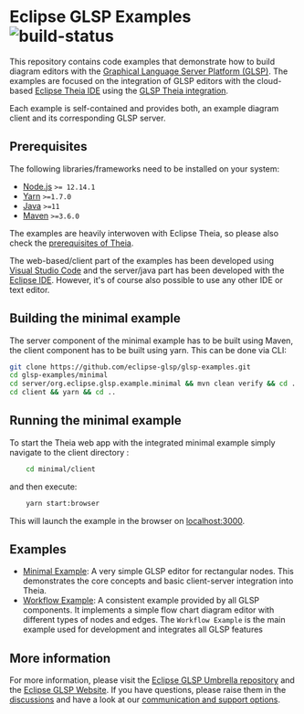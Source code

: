 # Eclipse GLSP Examples ![build-status](https://img.shields.io/jenkins/build?jobUrl=https%3A%2F%2Fci.eclipse.org%2Fglsp%2Fjob%2Feclipse-glsp%2Fjob%2Fglsp-examples%2Fjob%2Fmaster%2F)

This repository contains code examples that demonstrate how to build diagram editors with the [Graphical Language Server Platform (GLSP)](https://github.com/eclipse-glsp/glsp).
The examples are focused on the integration of GLSP editors with the cloud-based [Eclipse Theia IDE](https://github.com/theia-ide/theia) using the [GLSP Theia integration](https://github.com/eclipse-glsp/glsp-theia-integration).

Each example is self-contained and provides both, an example diagram client and its corresponding GLSP server.

## Prerequisites

The following libraries/frameworks need to be installed on your system:

-   [Node.js](https://nodejs.org/en/) `>= 12.14.1`
-   [Yarn](https://classic.yarnpkg.com/en/docs/install#debian-stable) `>=1.7.0`
-   [Java](https://www.oracle.com/java/technologies/javase-jdk11-downloads.html) `>=11`
-   [Maven](https://maven.apache.org/) `>=3.6.0`

The examples are heavily interwoven with Eclipse Theia, so please also check the [prerequisites of Theia](https://github.com/eclipse-theia/theia/blob/master/doc/Developing.md#prerequisites).

The web-based/client part of the examples has been developed using [Visual Studio Code](https://code.visualstudio.com/) and the server/java part has been developed with the [Eclipse IDE](https://www.eclipse.org/ide/).
However, it's of course also possible to use any other IDE or text editor.

## Building the minimal example

The server component of the minimal example has to be built using Maven, the client component has to be built using yarn.
This can be done via CLI:

```bash
git clone https://github.com/eclipse-glsp/glsp-examples.git
cd glsp-examples/minimal
cd server/org.eclipse.glsp.example.minimal && mvn clean verify && cd ../..
cd client && yarn && cd ..
```

## Running the minimal example

To start the Theia web app with the integrated minimal example simply navigate to the client directory :

```bash
    cd minimal/client
```

and then execute:

```bash
    yarn start:browser
```

This will launch the example in the browser on [localhost:3000](http://localhost:3000).<br>

## Examples

-   [Minimal Example](minimal): A very simple GLSP editor for rectangular nodes.
    This demonstrates the core concepts and basic client-server integration into Theia.
-   [Workflow Example](workflow): A consistent example provided by all GLSP components.
    It implements a simple flow chart diagram editor with different types of nodes and edges.
    The `Workflow Example` is the main example used for development and integrates all GLSP features

## More information

For more information, please visit the [Eclipse GLSP Umbrella repository](https://github.com/eclipse-glsp/glsp) and the [Eclipse GLSP Website](https://www.eclipse.org/glsp/).
If you have questions, please raise them in the [discussions](https://github.com/eclipse-glsp/glsp/discussions) and have a look at our [communication and support options](https://www.eclipse.org/glsp/contact/).
